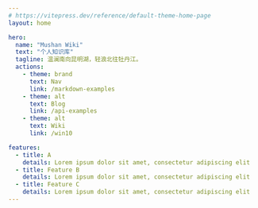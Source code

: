 ```yaml
---
# https://vitepress.dev/reference/default-theme-home-page
layout: home

hero:
  name: "Mushan Wiki"
  text: "个人知识库"
  tagline: 温澜南向昆明湖，轻浪北往牡丹江。
  actions:
    - theme: brand
      text: Nav
      link: /markdown-examples
    - theme: alt
      text: Blog
      link: /api-examples
    - theme: alt
      text: Wiki
      link: /win10

features:
  - title: A
    details: Lorem ipsum dolor sit amet, consectetur adipiscing elit
  - title: Feature B
    details: Lorem ipsum dolor sit amet, consectetur adipiscing elit
  - title: Feature C
    details: Lorem ipsum dolor sit amet, consectetur adipiscing elit
---
```


